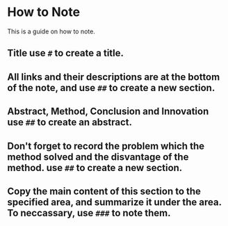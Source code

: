 # How to Note

This is a guide on how to note.

## Title use `#` to create a title.

## All links and their descriptions are at the bottom of the note, and use `##` to create a new section.

## Abstract, Method, Conclusion and Innovation use `##` to create an abstract.

## Don't forget to record the problem which the method solved and the disvantage of the method. use `##` to create a new section.

## Copy the main content of this section to the specified area, and summarize it under the area. To neccassary, use `###` to note them.
